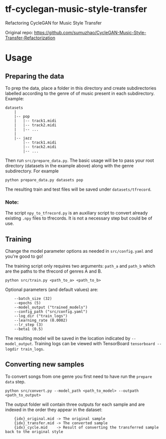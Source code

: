 # tf-cyclegan-music-style-transfer

Refactoring CycleGAN for Music Style Transfer

Original repo: https://github.com/sumuzhao/CycleGAN-Music-Style-Transfer-Refactorization


# Usage


## Preparing the data
To prep the data, place a folder in this directory and create subdirectories labelled according to the genre of of music present in each subdirectory. Example:
```
datasets
    |
    |-- pop
    |   |-- track1.midi
    |   |-- track2.midi
    |   |-- ...
    |
    |-- jazz
        |-- track1.midi
        |-- track2.midi
        |-- ...
```
Then run `src/prepare_data.py`. The basic usage will be to pass your root directory (datasets in the example above) along with the genre subdirectory. For example

```
python prepare_data.py datasets pop
```

The resulting train and test files will be saved under `datasets/tfrecord`. 

### Note:
The script `npy_to_tfrecord.py` is an auxiliary script to convert already existing `.npy` files to tfrecords. It is not a necessary step but could be of use.

## Training

Change the model parameter options as needed in `src/config.yaml` and you're good to go! 

The training script only requires two arguments: `path_a` and `path_b` which are the paths to the tfrecord of genres A and B.
```
python src/train.py <path_to_a> <path_to_b>
```

Optional parameters (and default values) are:
```
    --batch_size (32)
    --epochs (5)
    --model_output ("trained_models")
    --config_path ("src/config.yaml")
    --log_dir ("train_logs")
    --learning_rate (0.0002)
    --lr_step (3)
    --beta1 (0.5)
```

The resulting model will be saved in the location indicated by `--model_output`. Training logs can be viewed with TensorBoard `tensorboard --logdir train_logs`.


## Converting new samples

To convert songs from one genre you first need to have run the `prepare data` step. 
```
python src/convert.py --model_path <path_to_model> --outpath <path_to_output>
```
The output folder will contain three outputs for each sample and are indexed in the order they appear in the dataset:
```
    {idx}_original.mid -> The original sample
    {idx}_transfer.mid -> The converted sample
    {idx}_cycle.mid    -> Result of converting the transferred sample back to the original style
```
